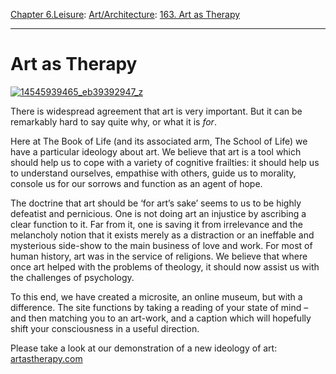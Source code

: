 [Chapter 6.Leisure](https://www.theschooloflife.com/thebookoflife/category/leisure/): [Art/Architecture](https://www.theschooloflife.com/thebookoflife/category/leisure/artarchitecture/): [163. Art as Therapy](https://www.theschooloflife.com/thebookoflife/art-as-therapy/)

* * *

# Art as Therapy

[![14545939465_eb39392947_z](https://www.theschooloflife.com/thebookoflife/wp-content/uploads/2014/11/14545939465_eb39392947_z.jpg)](http://www.thebookoflife.org/wp-content/uploads/2014/11/14545939465_eb39392947_z.jpg)

There is widespread agreement that art is very important. But&nbsp;it can be remarkably hard to say quite&nbsp;why, or what it&nbsp;is _for_.

Here at The Book of Life (and its associated arm, The School of Life) we have a particular ideology about art. We believe that art is a tool which should help us to cope with a variety of cognitive frailties: it should help us to understand ourselves, empathise with others, guide us to morality, console us for our sorrows and function as an agent of hope.

The doctrine that art should be ‘for art’s sake’ seems to us to be highly defeatist and pernicious. One is not doing art an injustice by ascribing a clear function to it. Far from it, one is saving it from irrelevance and the melancholy notion that it exists merely as a distraction or an ineffable and mysterious side-show to the main business of love and work. For most of human history, art was in the service of religions. We believe that where once art helped with the problems of theology, it should now assist us with the challenges of psychology.

To this end, we have created a microsite, an online museum, but with a difference. The site functions by taking a reading of your state of mind – and then matching you to an art-work, and a caption which will hopefully shift your consciousness in a useful direction.

Please take a look at our demonstration of a new ideology of art: [artastherapy.com](http://www.artastherapy.com)
